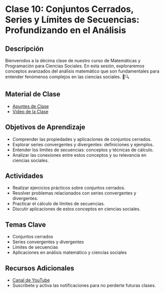 # Clase 10: Conjuntos Cerrados, Series y Límites de Secuencias: Profundizando en el Análisis

## Descripción
Bienvenidos a la décima clase de nuestro curso de Matemáticas y Programación para Ciencias Sociales. En esta sesión, exploraremos conceptos avanzados del análisis matemático que son fundamentales para entender fenómenos complejos en las ciencias sociales. 🧮🔍

## Material de Clase
- [Apuntes de Clase](https://miro.com/app/board/uXjVK1NeZls=/?share_link_id=743704823814)
- [Video de la Clase](https://youtu.be/rkVfAb2M070)

## Objetivos de Aprendizaje
- Comprender las propiedades y aplicaciones de conjuntos cerrados.
- Explorar series convergentes y divergentes: definiciones y ejemplos.
- Entender los límites de secuencias: conceptos y técnicas de cálculo.
- Analizar las conexiones entre estos conceptos y su relevancia en ciencias sociales.

## Actividades
- Realizar ejercicios prácticos sobre conjuntos cerrados.
- Resolver problemas relacionados con series convergentes y divergentes.
- Practicar el cálculo de límites de secuencias.
- Discutir aplicaciones de estos conceptos en ciencias sociales.

## Temas Clave
- Conjuntos cerrados
- Series convergentes y divergentes
- Límites de secuencias
- Aplicaciones en análisis matemático y ciencias sociales

## Recursos Adicionales
- [Canal de YouTube](https://www.youtube.com/channel/UCAGEJb2ofN1E99dc-WbPkBQ)
- Suscríbete y activa las notificaciones para no perderte futuras clases.
